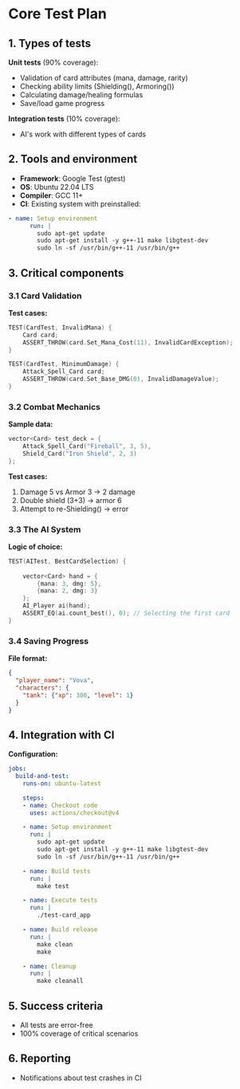 # Core Test Plan

## 1. Types of tests
**Unit tests** (90% coverage):
- Validation of card attributes (mana, damage, rarity)
- Checking ability limits (Shielding(), Armoring())
- Calculating damage/healing formulas
- Save/load game progress

**Integration tests** (10% coverage):
- AI's work with different types of cards

## 2. Tools and environment
- **Framework**: Google Test (gtest)
- **OS**: Ubuntu 22.04 LTS
- **Compiler**: GCC 11+
- **CI**: Existing system with preinstalled:
```yaml
- name: Setup environment
      run: |
        sudo apt-get update
        sudo apt-get install -y g++-11 make libgtest-dev
        sudo ln -sf /usr/bin/g++-11 /usr/bin/g++
  ```

## 3. Critical components

### 3.1 Card Validation
**Test cases:**
```cpp
TEST(CardTest, InvalidMana) {
    Card card;
    ASSERT_THROW(card.Set_Mana_Cost(11), InvalidCardException);
}

TEST(CardTest, MinimumDamage) {
    Attack_Spell_Card card;
    ASSERT_THROW(card.Set_Base_DMG(0), InvalidDamageValue);
}
```

### 3.2 Combat Mechanics
**Sample data:**
```cpp
vector<Card> test_deck = {
    Attack_Spell_Card("Fireball", 3, 5),
    Shield_Card("Iron Shield", 2, 3)
};
```

**Test cases:**
1. Damage 5 vs Armor 3 → 2 damage
2. Double shield (3+3) → armor 6
3. Attempt to re-Shielding() → error

### 3.3 The AI System
**Logic of choice:**
```cpp
TEST(AITest, BestCardSelection) {
    
    vector<Card> hand = {
        {mana: 3, dmg: 5},
        {mana: 2, dmg: 3}
    };
    AI_Player ai(hand);
    ASSERT_EQ(ai.count_best(), 0); // Selecting the first card
}
```

### 3.4 Saving Progress
**File format:**
```json
{
  "player_name": "Vova",
  "characters": {
    "tank": {"xp": 300, "level": 1}
  }
}
```

## 4. Integration with CI
**Configuration:**
```yaml
jobs:
  build-and-test:
    runs-on: ubuntu-latest

    steps:
    - name: Checkout code
      uses: actions/checkout@v4

    - name: Setup environment
      run: |
        sudo apt-get update
        sudo apt-get install -y g++-11 make libgtest-dev
        sudo ln -sf /usr/bin/g++-11 /usr/bin/g++

    - name: Build tests
      run: |
        make test

    - name: Execute tests
      run: |
        ./test-card_app

    - name: Build release
      run: |
        make clean
        make

    - name: Cleanup
      run: |
        make cleanall 
```

## 5. Success criteria
- All tests are error-free
- 100% coverage of critical scenarios

## 6. Reporting
- Notifications about test crashes in CI
